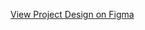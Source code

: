 [View Project Design on Figma](https://www.figma.com/design/eEp9ZjG9cLJ6zgj18Olb7n/Project-design?node-id=0-1&t=CbMEX8brKoxiVG7f-1)
